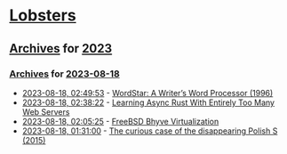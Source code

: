# [Lobsters](../../../README.md)

## [Archives](../../index.md) for [2023](../index.md)

### [Archives](../../index.md) for [2023-08-18](index.md)

* [2023-08-18, 02:49:53](https://lobste.rs/s/0lp3dt/wordstar_writer_s_word_processor_1996) - [WordStar: A Writer’s Word Processor (1996)](https://www.sfwriter.com/wordstar.htm)
* [2023-08-18, 02:38:22](https://lobste.rs/s/vja3gq/learning_async_rust_with_entirely_too) - [Learning Async Rust With Entirely Too Many Web Servers](https://ibraheem.ca/posts/too-many-web-servers/)
* [2023-08-18, 02:05:25](https://lobste.rs/s/letx5f/freebsd_bhyve_virtualization) - [FreeBSD Bhyve Virtualization](https://vermaden.wordpress.com/2023/08/18/freebsd-bhyve-virtualization/)
* [2023-08-18, 01:31:00](https://lobste.rs/s/qidnrk/curious_case_disappearing_polish_s_2015) - [The curious case of the disappearing Polish S (2015)](https://medium.engineering/the-curious-case-of-disappearing-polish-s-fa398313d4df)
